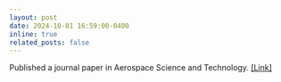 ```yaml
---
layout: post
date: 2024-10-01 16:59:00-0400
inline: true
related_posts: false
---
```

Published a journal paper in Aerospace Science and Technology. <a href="https://www.sciencedirect.com/science/article/abs/pii/S1270963824007247">[Link]</a>

